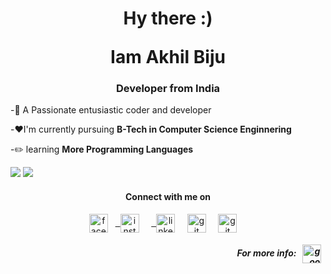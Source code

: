<h1 align="center">Hy there :)  </p>
 Iam Akhil Biju</h1>
<h3 align="center">  Developer from India </h3>


-💬 A Passionate entusiastic coder and developer

-:heart:I'm currently pursuing  **B-Tech in  Computer Science Enginnering**

-:pencil2: learning **More Programming  Languages**





<img src="https://github-readme-stats.vercel.app/api?username=akhilbiju">

<img src="https://github-readme-stats.vercel.app/api/top-langs/?username=cyril1010&amp;">

<h4 align="center">Connect with me on</h4>
<p align="center">
<a href="https://www.facebook.com/akhil.biju.5209/" target="blank"><img align="center" src="https://cdn.jsdelivr.net/npm/simple-icons@3.0.1/icons/facebook.svg" alt="facebook" height="30" width="30" /></a> &nbsp;
<a href="https://www.instagram.com/_itz_me_akhil_/" target="blank"> &nbsp <img align="center" src="https://cdn.jsdelivr.net/npm/simple-icons@3.0.1/icons/instagram.svg" alt="instagram" height="30" width="30" /></a> &nbsp;&nbsp;&nbsp;
 <a href="https://www.linkedin.com/in/akhil-biju-252603212/" target="blank"> &nbsp <img align="center" src="https://cdn.jsdelivr.net/npm/simple-icons@3.0.1/icons/linkedin.svg" alt="linkedin" height="30" width="30" /></a> &nbsp;&nbsp;&nbsp;
<a href="https://github.com/akhilbju/" target="blank"><img align="center" src="https://cdn.jsdelivr.net/npm/simple-icons@3.0.1/icons/github.svg" alt="git" height="30" width="30" /></a> &nbsp;&nbsp;&nbsp;
<a href="mailto:abiju60@gmail.com" target="blank"><img align="center" src="https://cdn.jsdelivr.net/npm/simple-icons@3.0.1/icons/gmail.svg" alt="git" height="30" width="30" /></a> &nbsp;&nbsp;&nbsp;

 
<h5 align="right">For more info:  &nbsp; <a href="https://akhilbju.github.io/My-Website/" target="blank"><img align="center" src="https://cdn.jsdelivr.net/npm/simple-icons@3.0.1/icons/google.svg" alt="google" height="30" width="30" /></a> &nbsp; </h5>

